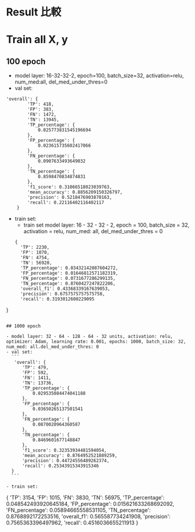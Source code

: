 # Result 比較

# Train all X, y

## 100 epoch 
- model layer: 16-32-32-2, epoch=100, batch_size=32,  activation=relu, num_med:all, del_med_under_thres=0
- val set:
```
'overall': {
        'TP': 418,
        'FP': 383,
        'FN': 1472,
        'TN': 13945,
        'TP_percentage': {
            0.025773831545196694
        },
        'FP_percentage': {
            0.023615735602417066
        },
        'FN_percentage': {
            0.0907633493649032
        },
        'TN_percentage': {
            0.8598470834874831
        },
        'f1_score': 0.31066518023039763,
        'mean_accuracy': 0.8856209150326797,
        'precision': 0.5218476903870163,
        'recall': 0.22116402116402117
    }
```

- train set:
  - train set model layer: 16 - 32 - 32 - 2, epoch = 100, batch_size = 32, activation = relu, num_med: all, del_med_under_thres = 0  
  ```
  {
    'TP': 2230,
    'FP': 1070,
    'FN': 4754,
    'TN': 56920,
    'TP_percentage': 0.03432142087604272,
    'FP_percentage': 0.01646812571182319,
    'FN_percentage': 0.0731677286299135,
    'TN_percentage': 0.8760427247822206,
    'overall_f1': 0.43368339167639053,
    'precision': 0.6757575757575758,
    'recall': 0.3193012600229095
}
  ```

## 1000 epoch

- model layer: 32 - 64 - 128 - 64 - 32 units, activation: relu, optimizer: Adam, learning rate: 0.001, epochs: 1000, batch_size: 32, num_med: all.del_med_under_thres: 0
- val set:
    ```
     'overall': {
        'TP': 479,
        'FP': 592,
        'FN': 1411,
        'TN': 13736,
        'TP_percentage': {
            0.029535084474041188
        },
        'FP_percentage': {
            0.03650265137501541
        },
        'FN_percentage': {
            0.0870020964360587
        },
        'TN_percentage': {
            0.8469601677148847
        },
        'f1_score': 0.32353934481594054,
        'mean_accuracy': 0.8764952521889259,
        'precision': 0.44724556489262374,
        'recall': 0.25343915343915346
    }
    ```

- train set:
```
{
    'TP': 3154,
    'FP': 1015,
    'FN': 3830,
    'TN': 56975,
    'TP_percentage': 0.048542493920645184,
    'FP_percentage': 0.015621633268692092,
    'FN_percentage': 0.05894665558531105,
    'TN_percentage': 0.8768892172253516,
    'overall_f1': 0.565587734241908,
    'precision': 0.7565363396497962,
    'recall': 0.4516036655211913
}
```
